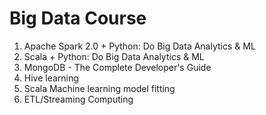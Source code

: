 # Big Data Course
1. Apache Spark 2.0 + Python: Do Big Data Analytics & ML
2. Scala + Python: Do Big Data Analytics & ML
3. MongoDB - The Complete Developer's Guide
4. Hive learning
5. Scala Machine learning model fitting
6. ETL/Streaming Computing
